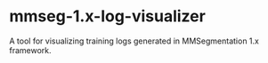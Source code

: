 # mmseg-1.x-log-visualizer
A tool for visualizing training logs generated in MMSegmentation 1.x framework.
